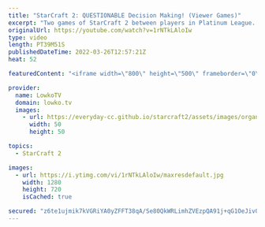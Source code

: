 ```yaml
---
title: "StarCraft 2: QUESTIONABLE Decision Making! (Viewer Games)"
excerpt: "Two games of StarCraft 2 between players in Platinum League. If yo uhave an awesome game of SC2, you can submit it to replays@lowko.tv.  00:00 Game 1 - Terran vs Protoss 23:24 Game 2 - Protoss vs Protoss  Support my work on Patreon: https://www.patreon.com/lowkotv Become a YouTube member: https://lowko.tv/join"
originalUrl: https://youtube.com/watch?v=1rNTkLAloIw
type: video
length: PT39M51S
publishedDateTime: 2022-03-26T12:57:21Z
heat: 52

featuredContent: "<iframe width=\"800\" height=\"500\" frameborder=\"0\" src=\"https://www.youtube.com/embed/1rNTkLAloIw\" allow=\"accelerometer; autoplay; encrypted-media; gyroscope; picture-in-picture\" allowfullscreen></iframe>"

provider:
  name: LowkoTV
  domain: lowko.tv
  images:
    - url: https://everyday-cc.github.io/starcraft2/assets/images/organizations/lowko.tv-50x50.jpg
      width: 50
      height: 50

topics:
  - StarCraft 2

images:
  - url: https://i.ytimg.com/vi/1rNTkLAloIw/maxresdefault.jpg
    width: 1280
    height: 720
    isCached: true

secured: "z6te1ujmik7kVGRiYA0yZFFT38qA/Se80QkWRLimhZVEzpQA91j+qG1OeJiv0pK39arXQWy3ziey3K1s9Q0iJVs/DFbsx6I993cfUcJ9m1O6ZfswHpXAf9AnSO9qws1glGtAikzLFjsHEw61P+J4bsKaFE/XZeQGLX6h7+CZUMulWDq36ZuUXSaSsCQcWlQs6nmJApWJ4+gR/mvFcD61TlwcN8+Cvq/lSnBc6rosZj857sYNIMDLHXTuwKSXePaRZsUSo6RQ+U6+iNQCjIFehYoPMkOXvbiP8TCiwnJBYH6f23HKbepzs6r+jagd+FdmkZpIjPcfUU1ITNTy+EaxYhibm2F4SKY898+JFendMWDZp8ar3P7nM+MN9he+SqBfVrRPjTiSOnG//8PzBXDWR49JuacSum18pxDGyVDEjwg=;3uCMk60V6/x2Oe6RDF+bIg=="
---
```


